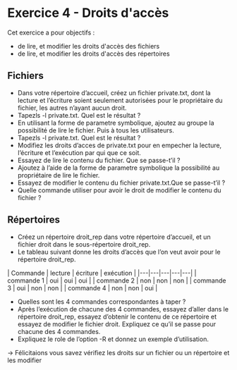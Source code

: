 # Exercice 4 - Droits d'accès

Cet exercice a pour objectifs :
* de lire, et modifier les droits d'accès des fichiers
* de lire, et modifier les droits d'accès des répertoires

## Fichiers

* Dans votre répertoire d’accueil, créez un fichier private.txt, dont la lecture et l’écriture soient seulement autorisées pour le propriétaire du fichier, les autres n’ayant aucun droit.
* Tapezls -l private.txt. Quel est le résultat ?
* En utilisant la forme de parametre symbolique, ajoutez au groupe la possibilité de lire le fichier. Puis à tous les utilisateurs.
* Tapezls -l private.txt. Quel est le résultat ? 
* Modifiez les droits d’acces de private.txt pour en empecher la lecture, l’écriture et l’exécution par qui que ce soit.
* Essayez de lire le contenu du fichier. Que se passe-t’il ?
* Ajoutez à l’aide de la forme de parametre symbolique la possibilité au propriétaire de lire le fichier.
* Essayez de modifier le contenu du fichier private.txt.Que se passe-t’il ?
* Quelle commande utiliser pour avoir le droit de modifier le contenu du fichier ?

## Répertoires

* Créez un répertoire droit_rep dans votre répertoire d’accueil, et un fichier droit dans le sous-répertoire droit_rep.
* Le tableau suivant donne les droits d’accès que l’on veut avoir pour le répertoire droit_rep.

|   Commande | lecture | écriture | exécution |
|---|---|---|---|---|
| commande 1 | oui | oui | oui |
| commande 2 | non | non | non |
| commande 3 | oui | non | non |
| commande 4 | non | non | oui |

* Quelles sont les 4 commandes correspondantes à taper ?
* Après l’exécution de chacune des 4 commandes, essayez d’aller dans le répertoire droit_rep, essayez d’obtenir le contenu de ce répertoire et essayez de modifier le fichier droit. Expliquez ce qu’il se passe pour chacune des 4 commandes.
* Expliquez le role de l’option -R et donnez un exemple d’utilisation.

-> Félicitaions vous savez vérifiez les droits sur un fichier ou un répertoire et les modifier
